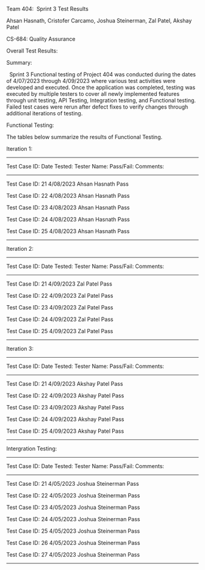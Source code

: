 Team 404:  Sprint 3 Test Results

Ahsan Hasnath, Cristofer Carcamo, Joshua Steinerman, Zal Patel, Akshay
Patel

CS-684: Quality Assurance

Overall Test Results:

Summary: 

  Sprint 3 Functional testing of Project 404 was conducted during the
dates of 4/07/2023 through 4/09/2023 where various test activities were
developed and executed. Once the application was completed, testing was
executed by multiple testers to cover all newly implemented features
through unit testing, API Testing, Integration testing, and Functional
testing. Failed test cases were rerun after defect fixes to verify
changes through additional iterations of testing.

Functional Testing: 

The tables below summarize the results of Functional Testing.

Iteration 1: 

  --------------------------------------------------------------------------
  Test Case ID:    Date Tested:  Tester Name:      Pass/Fail:   Comments:
  ---------------- ------------- ----------------- ------------ ------------
  Test Case ID: 21 4/08/2023     Ahsan Hasnath     Pass         

  Test Case ID: 22 4/08/2023     Ahsan Hasnath     Pass         

  Test Case ID: 23 4/08/2023     Ahsan Hasnath     Pass         

  Test Case ID: 24 4/08/2023     Ahsan Hasnath     Pass         

  Test Case ID: 25 4/08/2023     Ahsan Hasnath     Pass     
  
  --------------------------------------------------------------------------

Iteration 2: 

  ---------------------------------------------------------------------------
  Test Case ID:     Date Tested:   Tester Name:    Pass/Fail:   Comments:
  ----------------- -------------- --------------- ------------ -------------
  Test Case ID: 21    4/09/2023      Zal Patel      Pass                             

  Test Case ID: 22    4/09/2023      Zal Patel      Pass                               

  Test Case ID: 23    4/09/2023      Zal Patel      Pass                              

  Test Case ID: 24    4/09/2023      Zal Patel      Pass                               

  Test Case ID: 25    4/09/2023      Zal Patel      Pass
  
  ---------------------------------------------------------------------------
  
  Iteration 3: 

  ---------------------------------------------------------------------------
  Test Case ID:     Date Tested:   Tester Name:    Pass/Fail:   Comments:
  ----------------- -------------- --------------- ------------ -------------
  Test Case ID: 21    4/09/2023      Akshay Patel      Pass                             

  Test Case ID: 22    4/09/2023      Akshay Patel      Pass                               

  Test Case ID: 23    4/09/2023      Akshay Patel      Pass                              

  Test Case ID: 24    4/09/2023      Akshay Patel      Pass                               

  Test Case ID: 25    4/09/2023      Akshay Patel      Pass
  
  ---------------------------------------------------------------------------
  
   Intergration Testing: 

  ---------------------------------------------------------------------------
  Test Case ID:     Date Tested:   Tester Name:    Pass/Fail:   Comments:
  ----------------- -------------- --------------- ------------ -------------
  Test Case ID: 21    4/05/2023      Joshua Steinerman Pass                             

  Test Case ID: 22    4/05/2023      Joshua Steinerman Pass                               

  Test Case ID: 23    4/05/2023      Joshua Steinerman Pass                            

  Test Case ID: 24    4/05/2023      Joshua Steinerman Pass                             

  Test Case ID: 25    4/05/2023      Joshua Steinerman Pass
  
  Test Case ID: 26    4/05/2023      Joshua Steinerman Pass                         

  Test Case ID: 27    4/05/2023      Joshua Steinerman Pass
  
  ---------------------------------------------------------------------------
